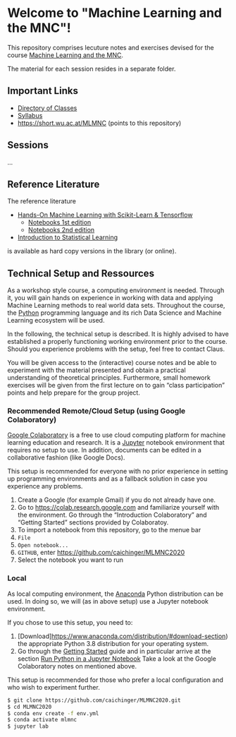 # Welcome to "Machine Learning and the MNC"!

This repository comprises lecuture notes and exercises
devised for the course [Machine Learning and the MNC](https://learn.wu.ac.at/vvz/20w/1897).

The material for each session resides in a separate folder.


## Important Links

- [Directory of Classes](http://vvz.wu.ac.at/cgi-bin/vvz.pl?C=L;I=1897;LV=3;L2=S;L3=S;U=H;S=20W;LANG=DE)
- [Syllabus](https://learn.wu.ac.at/vvz/20w/1897)
- https://short.wu.ac.at/MLMNC (points to this repository)


## Sessions

...


## Reference Literature

The reference literature

- [Hands-On Machine Learning with Scikit-Learn & Tensorflow](https://www.oreilly.com/library/view/hands-on-machine-learning/9781492032632/)
  - [Notebooks 1st edition](https://github.com/ageron/handson-ml/)
  - [Notebooks 2nd edition](https://github.com/ageron/handson-ml2)
- [Introduction to Statistical Learning](http://faculty.marshall.usc.edu/gareth-james/ISL/)

is available as hard copy versions in the library (or online).


## Technical Setup and Ressources

As a workshop style course, a computing environment is needed.
Through it, you will gain hands on experience in working with data and
applying Machine Learning methods to real world data sets.
Throughout the course, the [Python](https://www.python.org/) programming
language and its rich Data Science and Machine Learning ecosystem will be used.

In the following, the technical setup is described.
It is highly advised to have established a properly functioning working
environment prior to the course. Should you experience problems with the
setup, feel free to contact Claus.

You will be given access to the (interactive) course notes and be able
to experiment with the material presented and obtain a practical
understanding of theoretical principles. Furthermore, small homework
exercises will be given from the first lecture on to gain “class
participation” points and help prepare for the group project.


### Recommended Remote/Cloud Setup (using Google Colaboratory)

[Google Colaboratory](https://colab.research.google.com/) is a free to use
cloud computing platform for machine learning education and research.
It is a [Jupyter](https://jupyter.org/) notebook environment that requires
no setup to use. In addition, documents can be edited in a collaborative
fashion (like Google Docs).

This setup is recommended for everyone with no prior experience
in setting up programming environments and as a fallback solution
in case you experience any problems.

1. Create a Google (for example Gmail) if you do not already have one.
1. Go to https://colab.research.google.com and familiarize yourself
   with the environment.
   Go through the “Introduction Colaboratory” and “Getting Started”
   sections provided by Colaboratoy.
1. To import a notebook from this repository, go to the menue bar
  1. `File`
  1. `Open notebook...`
  1. `GITHUB`, enter https://github.com/caichinger/MLMNC2020
  1. Select the notebook you want to run


### Local

As local computing environment, the [Anaconda](https://www.anaconda.com/)
Python distribution can be used. In doing so, we will (as in above setup)
use a Jupyter notebook environment.

If you chose to use this setup, you need to:

1. [Download]https://www.anaconda.com/distribution/#download-section) the appropriate Python 3.8 distribution for your operating system.
2. Go through the [Getting Started](https://docs.anaconda.com/anaconda/user-guide/getting-started/) guide and in particular arrive at the section [Run Python in a Jupyter Notebook](https://docs.anaconda.com/anaconda/user-guide/getting-started/#run-python-in-a-jupyter-notebook)
Take a look at the Google Colaboratory notes on mentioned above.

This setup is recommended for those who prefer a local configuration and who wish to experiment further.

```bash
$ git clone https://github.com/caichinger/MLMNC2020.git
$ cd MLMNC2020
$ conda env create -f env.yml
$ conda activate mlmnc
$ jupyter lab
```
